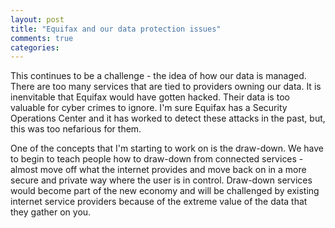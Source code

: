 ```yaml
---
layout: post
title: "Equifax and our data protection issues"
comments: true
categories:
---
```

This continues to be a challenge - the idea of how our data is managed.
There are too many services that are tied to providers owning our data.
It is inenvitable that Equifax would have gotten hacked. Their data is
too valuable for cyber crimes to ignore. I'm sure Equifax has a Security
Operations Center and it has worked to detect these attacks in the past,
but, this was too nefarious for them. 

One of the concepts that I'm starting to work on is the draw-down. We
have to begin to teach people how to draw-down from connected services -
almost move off what the internet provides and move back on in a more
secure and private way where the user is in control. Draw-down services
would become part of the new economy and will be challenged by existing
internet service providers because of the extreme value of the data that
they gather on you.

